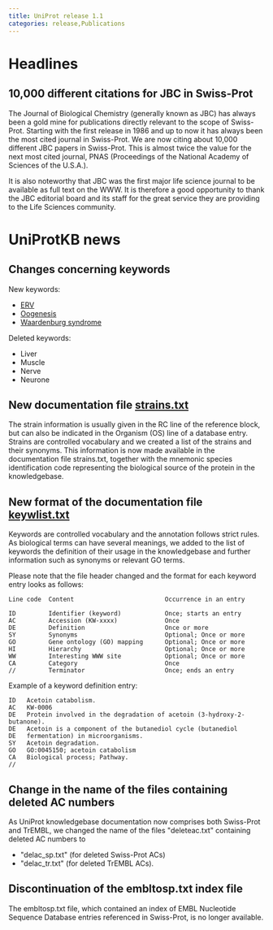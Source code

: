 ```yaml
---
title: UniProt release 1.1
categories: release,Publications
---
```


# Headlines

## 10,000 different citations for JBC in Swiss-Prot

The Journal of Biological Chemistry (generally known as JBC) has always been a gold mine for publications directly relevant to the scope of Swiss-Prot. Starting with the first release in 1986 and up to now it has always been the most cited journal in Swiss-Prot. We are now citing about 10,000 different JBC papers in Swiss-Prot. This is almost twice the value for the next most cited journal, PNAS (Proceedings of the National Academy of Sciences of the U.S.A.).

It is also noteworthy that JBC was the first major life science journal to be available as full text on the WWW. It is therefore a good opportunity to thank the JBC editorial board and its staff for the great service they are providing to the Life Sciences community.

# UniProtKB news

## Changes concerning keywords

New keywords:

-   [ERV](http://www.uniprot.org/keywords/KW-0895)
-   [Oogenesis](http://www.uniprot.org/keywords/KW-0896)
-   [Waardenburg syndrome](http://www.uniprot.org/keywords/KW-0897)

Deleted keywords:

-   Liver
-   Muscle
-   Nerve
-   Neurone

## New documentation file [strains.txt](https://ftp.uniprot.org/pub/databases/uniprot/current_release/knowledgebase/complete/docs/strains)

The strain information is usually given in the RC line of the reference block, but can also be indicated in the Organism (OS) line of a database entry. Strains are controlled vocabulary and we created a list of the strains and their synonyms. This information is now made available in the documentation file strains.txt, together with the mnemonic species identification code representing the biological source of the protein in the knowledgebase.

## New format of the documentation file [keywlist.txt](https://ftp.uniprot.org/pub/databases/uniprot/current_release/knowledgebase/complete/docs/keywlist)

Keywords are controlled vocabulary and the annotation follows strict rules. As biological terms can have several meanings, we added to the list of keywords the definition of their usage in the knowledgebase and further information such as synonyms or relevant GO terms.

Please note that the file header changed and the format for each keyword entry looks as follows:

    Line code  Content                         Occurrence in an entry

    ID         Identifier (keyword)            Once; starts an entry
    AC         Accession (KW-xxxx)             Once
    DE         Definition                      Once or more
    SY         Synonyms                        Optional; Once or more
    GO         Gene ontology (GO) mapping      Optional; Once or more
    HI         Hierarchy                       Optional; Once or more
    WW         Interesting WWW site            Optional; Once or more
    CA         Category                        Once
    //         Terminator                      Once; ends an entry

Example of a keyword definition entry:

    ID   Acetoin catabolism.
    AC   KW-0006
    DE   Protein involved in the degradation of acetoin (3-hydroxy-2-butanone).
    DE   Acetoin is a component of the butanediol cycle (butanediol
    DE   fermentation) in microorganisms.
    SY   Acetoin degradation.
    GO   GO:0045150; acetoin catabolism
    CA   Biological process; Pathway.
    //

## Change in the name of the files containing deleted AC numbers

As UniProt knowledgebase documentation now comprises both Swiss-Prot and TrEMBL, we changed the name of the files "deleteac.txt" containing deleted AC numbers to

-   "delac\_sp.txt" (for deleted Swiss-Prot ACs)
-   "delac\_tr.txt" (for deleted TrEMBL ACs).

## Discontinuation of the embltosp.txt index file

The embltosp.txt file, which contained an index of EMBL Nucleotide Sequence Database entries referenced in Swiss-Prot, is no longer available.
